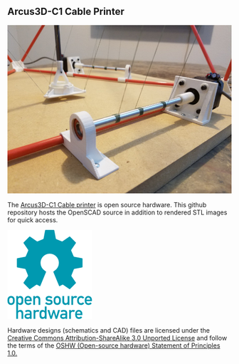 ## Arcus3D-C1 Cable Printer

![printer.jpg](printer.jpg)

The [Arcus3D-C1 Cable printer](https://hackaday.io/project/26938) is open source hardware. This github repository hosts the OpenSCAD source in addition to rendered STL images for quick access.

![oshw-logo-200-px.png](oshw-logo-200-px.png)

Hardware designs (schematics and CAD) files are licensed under the [Creative Commons Attribution-ShareAlike 3.0 Unported License](http://creativecommons.org/licenses/by-sa/3.0/) and follow the terms of the [OSHW (Open-source hardware) Statement of Principles 1.0.](http://freedomdefined.org/OSHW)
